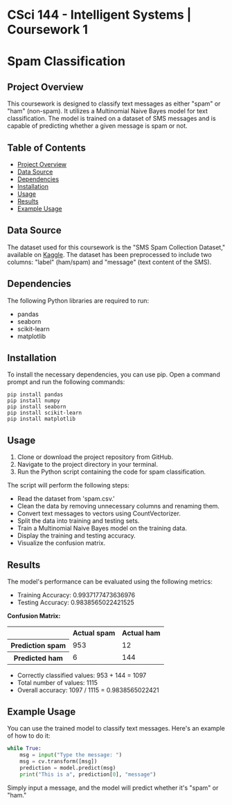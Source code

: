 # CSci 144 - Intelligent Systems | Coursework 1
# Spam Classification

## Project Overview
<a id="project-overview"></a>
This coursework is designed to classify text messages as either "spam" or "ham" (non-spam). It utilizes a Multinomial Naive Bayes model for text classification. The model is trained on a dataset of SMS messages and is capable of predicting whether a given message is spam or not.

## Table of Contents
- [Project Overview](#project-overview)
- [Data Source](#data-source)
- [Dependencies](#dependencies)
- [Installation](#installation)
- [Usage](#usage)
- [Results](#results)
- [Example Usage](#example-usage)

## Data Source
<a id="data-source"></a>
The dataset used for this coursework is the "SMS Spam Collection Dataset," available on [Kaggle](https://www.kaggle.com/datasets/uciml/sms-spam-collection-dataset). The dataset has been preprocessed to include two columns: "label" (ham/spam) and "message" (text content of the SMS).

## Dependencies
<a id="dependencies"></a>
The following Python libraries are required to run:
- pandas
- seaborn
- scikit-learn
- matplotlib

## Installation
<a id="installation"></a>
To install the necessary dependencies, you can use pip. Open a command prompt and run the following commands:
```
pip install pandas
pip install numpy
pip install seaborn
pip install scikit-learn
pip install matplotlib
```

## Usage
<a id="usage"></a>
1. Clone or download the project repository from GitHub.
2. Navigate to the project directory in your terminal.
3. Run the Python script containing the code for spam classification.

The script will perform the following steps:
  - Read the dataset from 'spam.csv.'
  - Clean the data by removing unnecessary columns and renaming them.
  - Convert text messages to vectors using CountVectorizer.
  - Split the data into training and testing sets.
  - Train a Multinomial Naive Bayes model on the training data.
  - Display the training and testing accuracy.
  - Visualize the confusion matrix.


## Results
<a id="results"></a>
The model's performance can be evaluated using the following metrics:
- Training Accuracy: 0.9937177473636976
- Testing Accuracy: 0.9838565022421525

**Confusion Matrix:**

<table>
  <tr>
    <th></th>
    <th>Actual spam</th>
    <th>Actual ham</th>
  </tr>
  <tr>
    <th>Prediction spam</th>
    <td>953</td>
    <td>12</td>
  </tr>
  <tr>
    <th>Predicted ham</th>
    <td>6</td>
    <td>144</td>
  </tr>
</table>

- Correctly classified values: 953 + 144 = 1097
- Total number of values: 1115
- Overall accuracy: 1097 / 1115 = 0.9838565022421

## Example Usage
<a id="example-usage"></a>
You can use the trained model to classify text messages. Here's an example of how to do it:

```python
while True:
    msg = input("Type the message: ")
    msg = cv.transform([msg])
    prediction = model.predict(msg)
    print("This is a", prediction[0], "message")
```
Simply input a message, and the model will predict whether it's "spam" or "ham."



